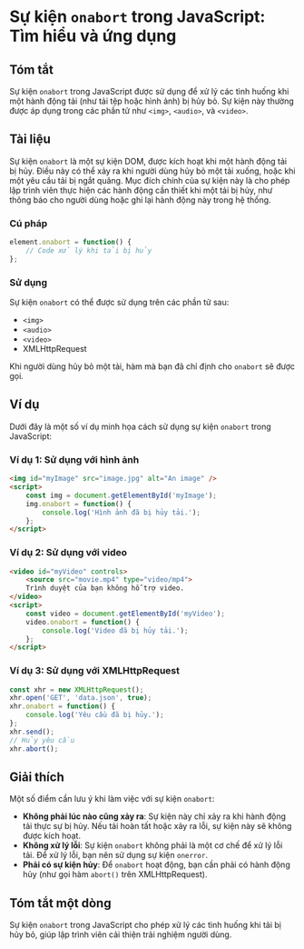 <!--
Meta Description: # Sự kiện `onabort` trong JavaScript: Tìm hiểu và ứng dụng ## Tóm tắt Sự kiện `onabort` trong JavaScript được sử dụng để xử lý các tình huống khi một ...
Meta Keywords: kiện, onabort, tải, hủy, một
-->

# Sự kiện `onabort` trong JavaScript: Tìm hiểu và ứng dụng

## Tóm tắt
Sự kiện `onabort` trong JavaScript được sử dụng để xử lý các tình huống khi một hành động tải (như tải tệp hoặc hình ảnh) bị hủy bỏ. Sự kiện này thường được áp dụng trong các phần tử như `<img>`, `<audio>`, và `<video>`.

## Tài liệu
Sự kiện `onabort` là một sự kiện DOM, được kích hoạt khi một hành động tải bị hủy. Điều này có thể xảy ra khi người dùng hủy bỏ một tải xuống, hoặc khi một yêu cầu tải bị ngắt quãng. Mục đích chính của sự kiện này là cho phép lập trình viên thực hiện các hành động cần thiết khi một tải bị hủy, như thông báo cho người dùng hoặc ghi lại hành động này trong hệ thống.

### Cú pháp
```javascript
element.onabort = function() {
    // Code xử lý khi tải bị hủy
};
```

### Sử dụng
Sự kiện `onabort` có thể được sử dụng trên các phần tử sau:
- `<img>`
- `<audio>`
- `<video>`
- XMLHttpRequest

Khi người dùng hủy bỏ một tải, hàm mà bạn đã chỉ định cho `onabort` sẽ được gọi.

## Ví dụ
Dưới đây là một số ví dụ minh họa cách sử dụng sự kiện `onabort` trong JavaScript:

### Ví dụ 1: Sử dụng với hình ảnh
```html
<img id="myImage" src="image.jpg" alt="An image" />
<script>
    const img = document.getElementById('myImage');
    img.onabort = function() {
        console.log('Hình ảnh đã bị hủy tải.');
    };
</script>
```

### Ví dụ 2: Sử dụng với video
```html
<video id="myVideo" controls>
    <source src="movie.mp4" type="video/mp4">
    Trình duyệt của bạn không hỗ trợ video.
</video>
<script>
    const video = document.getElementById('myVideo');
    video.onabort = function() {
        console.log('Video đã bị hủy tải.');
    };
</script>
```

### Ví dụ 3: Sử dụng với XMLHttpRequest
```javascript
const xhr = new XMLHttpRequest();
xhr.open('GET', 'data.json', true);
xhr.onabort = function() {
    console.log('Yêu cầu đã bị hủy.');
};
xhr.send();
// Hủy yêu cầu
xhr.abort();
```

## Giải thích
Một số điểm cần lưu ý khi làm việc với sự kiện `onabort`:

- **Không phải lúc nào cũng xảy ra**: Sự kiện này chỉ xảy ra khi hành động tải thực sự bị hủy. Nếu tải hoàn tất hoặc xảy ra lỗi, sự kiện này sẽ không được kích hoạt.
- **Không xử lý lỗi**: Sự kiện `onabort` không phải là một cơ chế để xử lý lỗi tải. Để xử lý lỗi, bạn nên sử dụng sự kiện `onerror`.
- **Phải có sự kiện hủy**: Để `onabort` hoạt động, bạn cần phải có hành động hủy (như gọi hàm `abort()` trên XMLHttpRequest).

## Tóm tắt một dòng
Sự kiện `onabort` trong JavaScript cho phép xử lý các tình huống khi tải bị hủy bỏ, giúp lập trình viên cải thiện trải nghiệm người dùng.